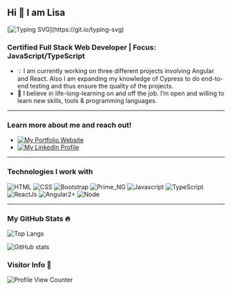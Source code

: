 <h2 align="left">Hi 👋 I am Lisa</h2>

[![Typing SVG](https://readme-typing-svg.herokuapp.com?duration=10000&left=true&width=800&height=30&color=5CDB95&lines=Welcome+to+my+Github+page!)](https://git.io/typing-svg)


### Certified Full Stack Web Developer | Focus: JavaScript/TypeScript

* 💡 I am currently working on three different projects involving Angular and React. Also I am expanding my knowledge of Cypress to do end-to-end testing and thus ensure the quality of the projects.
* 💟  I believe in life-long-learning on and off the job. I’m open and willing to learn new skills, tools & programming languages.


---
### Learn more about me and reach out!

* [![My Portfolio Website](https://img.shields.io/badge/My%20Portfolio%20Website-5CDB95?style=flat-square)](https://lisapmunich.github.io/Portfolio-Website/)
* [![My LinkedIn Profile](https://img.shields.io/badge/Linkedin-0A66C2?style=flat-square&logo=Linkedin&logoColor=white&link=https://www.linkedin.com/in/lisa-pape/)](https://www.linkedin.com/in/lisa-pape/)


---
### Technologies I work with

![HTML](https://img.shields.io/badge/html%20-%23E34F26.svg?&style=for-the-badge&logo=html5&logoColor=white)
![CSS](https://img.shields.io/badge/css%20-%23264DE4.svg?&style=for-the-badge&logo=css3&logoColor=white)
![Bootstrap](https://img.shields.io/badge/-Bootstrap-8011F5?style=for-the-badge&logo=bootstrap&logoColor=white)
![Prime_NG](https://img.shields.io/badge/PrimeNG-C3002E?style=for-the-badge&logo=prime-ng&logoColor=white)
![Javascript](https://img.shields.io/badge/-Javascript-ffb400?style=for-the-badge&logo=javascript&logoColor=ffff3f)
![TypeScript](https://img.shields.io/badge/-TypeScript-3075C1?style=for-the-badge&logo=typescript&logoColor=white)
![ReactJs](https://img.shields.io/badge/-React-5DD4F4?style=for-the-badge&logo=react&logoColor=white)
![Angular2+](https://img.shields.io/badge/Angular-DD0031?style=for-the-badge&logo=angular&logoColor=white)
![Node](https://img.shields.io/badge/Nodejs-72A864?style=for-the-badge&logo=nodejs&logoColor=red)


---
### My GitHub Stats 🔥 

![Top Langs](https://github-readme-stats-nkos4755p-lottaerdogan-gmailcom.vercel.app/api/top-langs/?username=LisaPMunich&theme=dark&exclude_repo=github-readme-stats&layout=compact&bg_color=none&disable_animations=true&langs_count=8&title_color=5CDB95)

![GitHub stats](https://github-readme-stats-nkos4755p-lottaerdogan-gmailcom.vercel.app/api?username=LisaPMunich&bg_color=none&disable_animations=true&title_color=5CDB95&hide=contribs,issues)

### Visitor Info 👀 
![Profile View Counter](https://komarev.com/ghpvc/?username=LisaPMunich)

